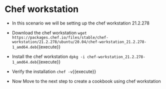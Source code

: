 # Chef workstation
* In this scenario we will be setting up the chef workstation 21.2.278

* Download the chef workstation
`wget https://packages.chef.io/files/stable/chef-workstation/21.2.278/ubuntu/20.04/chef-workstation_21.2.278-1_amd64.deb`{{execute}}

* Install the chef workstation `dpkg -i chef-workstation_21.2.278-1_amd64.deb`{{execute}}
* Verify the installation `chef -v`{{execute}}
* Now Move to the next step to create a cookbook using chef workstation